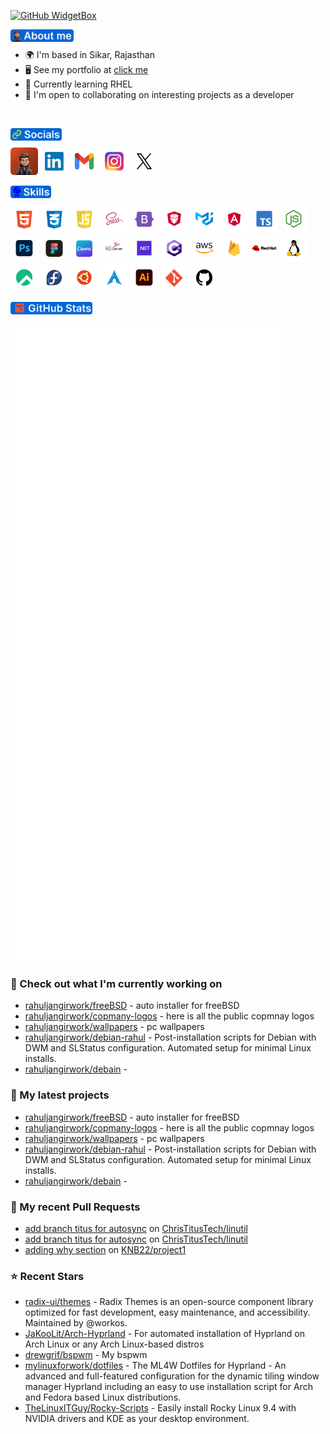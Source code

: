 [![GitHub WidgetBox](https://github-widgetbox.vercel.app/api/profile?username=rahuljangirwork&data=followers,repositories,stars,commits&theme=darkmode)](https://github.com/rahuljangirwork)

<a href="https://rahuljangir.works/" target="_blank" align="left"><img align="left" height="20" alt="about-me" src="assets/headings/about-me.png"></a>
<br>


*   🌍  I'm based in Sikar, Rajasthan
*   🖥️  See my portfolio at <a target="_blank" rel="noreferrer" href='https://rahuljangir.works/'>click me</a>
*   🧠  Currently learning RHEL
*   🤝  I'm open to collaborating on interesting projects as a developer

<br>


<a href="https://rahuljangir.works/" target="_blank" align="left"><img align="left" height="20" alt="socials" src="assets/headings/socials.png"></a>
<br>

<a title="rahuljangirwork.com" href="https://rahuljangir.works/" target="_blank"><img height="44" alt="rahuljangirwork" src="assets/social-icons/Portpolio.png"></a>
<a title="Linkdin/in/rahuljangirwork/" href="https://in.linkedin.com/in/rahuljangirwork" target="_blank"><img height="44" alt="Linkdin"  src="assets/social-icons/Linkdin.png"></a> 
<a title="rahuljangirwork@gmail.com" href="mailto:rahuljangirwork@gmail.com" target="_blank"><img height="44" alt="Gmail" src="assets/social-icons/Gmail.png"></a>
<a title="Instagram/rahuljangir.works/" href="https://www.instagram.com/rahuljangir.works/" target="_blank"><img height="44" alt="Instagram" src="assets//social-icons/Instagram.png"></a>
<a title="x.com/rahuljangirwork/" href="https://x.com/rahuljangirwork" target="_blank"><img height="44" alt="Twitter" src="assets/social-icons/Twitter.png"></a>

<a href="https://rahuljangir.works/" target="_blank" align="left"><img align="left" height="20" alt="skills" src="assets/headings/skills.png"></a>
<br>

<a href="https://rahuljangir.works/" target="_blank"><img height="44" alt="skills" src="assets/skills-icons/html.png"></a> 
<a href="https://rahuljangir.works/" target="_blank"><img height="44" alt="skills" src="assets/skills-icons/CSS.png"></a>
<a href="https://rahuljangir.works/" target="_blank"><img height="44" alt="skills" src="assets/skills-icons/Javascript.png"></a>
<a href="https://rahuljangir.works/" target="_blank"><img height="44" alt="skills" src="assets/skills-icons/scss.png"></a>
<a href="https://rahuljangir.works/" target="_blank"><img height="44" alt="skills" src="assets/skills-icons/BOOTSTRAP.png"></a>
<a href="https://rahuljangir.works/" target="_blank"><img height="44" alt="skills" src="assets/skills-icons/prime-Ng.png"></a>
<a href="https://rahuljangir.works/" target="_blank"><img height="44" alt="skills" src="assets/skills-icons/MUI.png"></a>
<a href="https://rahuljangir.works/" target="_blank"><img height="44" alt="skills" src="assets/skills-icons/angular.png"></a>
<a href="https://rahuljangir.works/" target="_blank"><img height="44" alt="skills" src="assets/skills-icons/type-script.png"></a>
<a href="https://rahuljangir.works/" target="_blank"><img height="44" alt="skills" src="assets/skills-icons/NODEJS.png"></a>
<a href="https://rahuljangir.works/" target="_blank"><img height="44" alt="skills" src="assets/skills-icons/PS.png"></a>
<a href="https://rahuljangir.works/" target="_blank"><img height="44" alt="skills" src="assets/skills-icons/FIGMA.png"></a>
<a href="https://rahuljangir.works/" target="_blank"><img height="44" alt="skills" src="assets/skills-icons/CANVA.png"></a>
<a href="https://rahuljangir.works/" target="_blank"><img height="44" alt="skills" src="assets/skills-icons/sqlServer.png"></a>
<a href="https://rahuljangir.works/" target="_blank"><img height="44" alt="skills" src="assets/skills-icons/dot-net.png"></a>
<a href="https://rahuljangir.works/" target="_blank"><img height="44" alt="skills" src="assets/skills-icons/Csharp.png"></a>
<a href="https://rahuljangir.works/" target="_blank"><img height="44" alt="skills" src="assets/skills-icons/AWS.png"></a>
<a href="https://rahuljangir.works/" target="_blank"><img height="44" alt="skills" src="assets/skills-icons/firebase.png"></a>
<a href="https://rahuljangir.works/" target="_blank"><img height="44" alt="skills" src="assets/skills-icons/RHEL.png"></a>
<a href="https://rahuljangir.works/" target="_blank"><img height="44" alt="skills" src="assets/skills-icons/linux.png"></a>
<a href="https://rahuljangir.works/" target="_blank"><img height="44" alt="skills" src="assets/skills-icons/rocky.png"></a>
<a href="https://rahuljangir.works/" target="_blank"><img height="44" alt="skills" src="assets/skills-icons/fedora.png"></a>
<a href="https://rahuljangir.works/" target="_blank"><img height="44" alt="skills" src="assets/skills-icons/ubuntu.png"></a>
<a href="https://rahuljangir.works/" target="_blank"><img height="44" alt="skills" src="assets/skills-icons/arch.png"></a>
<a href="https://rahuljangir.works/" target="_blank"><img height="44" alt="skills" src="assets/skills-icons/AI.png"></a>
<a href="https://rahuljangir.works/" target="_blank"><img height="44" alt="skills" src="assets/skills-icons/GIT.png"></a>
<a href="https://rahuljangir.works/" target="_blank"><img height="44" alt="skills" src="assets/skills-icons/GITHUB.png"></a>

<a href="https://rahuljangir.works/" target="_blank" align="left"><img align="left" height="20" alt="github-stats" src="assets/headings/github-stats.png"></a>

<br>

<p align="left"><img src="https://raw.githubusercontent.com/rahuljangirwork/rahuljangirwork/master/github-metrics.svg" /></p>

### 👷 Check out what I'm currently working on

- [rahuljangirwork/freeBSD](https://github.com/rahuljangirwork/freeBSD) - auto installer for freeBSD
- [rahuljangirwork/copmany-logos](https://github.com/rahuljangirwork/copmany-logos) - here is all the public copmnay logos 
- [rahuljangirwork/wallpapers](https://github.com/rahuljangirwork/wallpapers) - pc wallpapers
- [rahuljangirwork/debian-rahul](https://github.com/rahuljangirwork/debian-rahul) - Post-installation scripts for Debian with DWM and SLStatus configuration. Automated setup for minimal Linux installs.
- [rahuljangirwork/debain](https://github.com/rahuljangirwork/debain) - 
### 🌱 My latest projects

- [rahuljangirwork/freeBSD](https://github.com/rahuljangirwork/freeBSD) - auto installer for freeBSD
- [rahuljangirwork/copmany-logos](https://github.com/rahuljangirwork/copmany-logos) - here is all the public copmnay logos 
- [rahuljangirwork/wallpapers](https://github.com/rahuljangirwork/wallpapers) - pc wallpapers
- [rahuljangirwork/debian-rahul](https://github.com/rahuljangirwork/debian-rahul) - Post-installation scripts for Debian with DWM and SLStatus configuration. Automated setup for minimal Linux installs.
- [rahuljangirwork/debain](https://github.com/rahuljangirwork/debain) - 
### 🔨 My recent Pull Requests

- [add branch titus for autosync](https://github.com/ChrisTitusTech/linutil/pull/227) on [ChrisTitusTech/linutil](https://github.com/ChrisTitusTech/linutil)
- [add branch titus for autosync](https://github.com/ChrisTitusTech/linutil/pull/226) on [ChrisTitusTech/linutil](https://github.com/ChrisTitusTech/linutil)
- [adding why section](https://github.com/KNB22/project1/pull/1) on [KNB22/project1](https://github.com/KNB22/project1)
### ⭐ Recent Stars

- [radix-ui/themes](https://github.com/radix-ui/themes) - Radix Themes is an open-source component library optimized for fast development, easy maintenance, and accessibility. Maintained by @workos.
- [JaKooLit/Arch-Hyprland](https://github.com/JaKooLit/Arch-Hyprland) - For automated installation of Hyprland on Arch Linux or any Arch Linux-based distros
- [drewgrif/bspwm](https://github.com/drewgrif/bspwm) - My bspwm
- [mylinuxforwork/dotfiles](https://github.com/mylinuxforwork/dotfiles) - The ML4W Dotfiles for Hyprland - An advanced and full-featured configuration for the dynamic tiling window manager Hyprland including an easy to use installation script for Arch and Fedora based Linux distributions.
- [TheLinuxITGuy/Rocky-Scripts](https://github.com/TheLinuxITGuy/Rocky-Scripts) - Easily install Rocky Linux 9.4 with NVIDIA drivers and KDE as your desktop environment.


